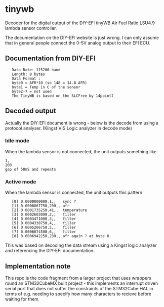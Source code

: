 # tinywb
Decoder for the digital output of the DIY-EFI tinyWB Air Fuel Ratio LSU4.9 lambda sensor controller.

The documentation on the DIY-EFI website is just wrong. I can only assume that in general people connect the 0-5V analog output to their EFI ECU. 

## Documentation from  DIY-EFI
```
   Data Rate: 115200 baud
   Length: 8 bytes
   Data Format :
   byte0 = AFR*10 (so 148 = 14.8 AFR)
   byte1 = Temp in C of the sensor
   byte2-7 = not used
   The TinyWB is based on the SLCFree by 14point7
```
## Decoded output    
Actually the DIY-EFI document is wrong - below is the decode from using a protocol analyser. (Kingst VIS Logic analyzer in decode mode)

### Idle mode 
When the lambda sensor is not connected, the unit outputs something like 
```
1,
200
gap of 50mS and repeats
```
### Active mode 
When the lambda sensor is connected, the unit outputs this pattern
```
   [0] 0.0000000000,1,,   sync ?
   [1] 0.0000867750,200,, afr
   [2] 0.0001735250,41,,  temperature
   [3] 0.0002603000,2,,   filler
   [4] 0.0003471000,3,,   filler
   [5] 0.0004338750,4,,   filler
   [6] 0.0005206750,5,,   filler
   [7] 0.0006074500,6,,   filler
   [8] 0.0006942250,200,, afr again ? at byte 8.
```

This was based on decoding the data stream using a Kingst logic analyzer and referencing the DIY-EFI documentation. 

## Implementation note 
This repo is  the code fragment from a larger project that uses wrappers round an STM32CubeMX built project - this implements an interrupt driven serial port that does not suffer the constraints of the STM32Cube HAL in terms of e.g. needing to specify how many characters to recieve before waiting for them. 
